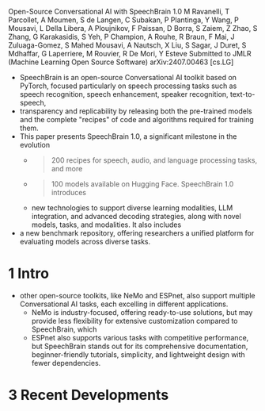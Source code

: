 Open-Source Conversational AI with SpeechBrain 1.0
M Ravanelli, T Parcollet, A Moumen, S de Langen, C Subakan, P Plantinga,
  Y Wang, P Mousavi, L Della Libera, A Ploujnikov, F Paissan, D Borra, S Zaiem,
  Z Zhao, S Zhang, G Karakasidis, S Yeh, P Champion, A Rouhe, R Braun, F Mai,
  J Zuluaga-Gomez, S Mahed Mousavi, A Nautsch, X Liu, S Sagar, J Duret,
  S Mdhaffar, G Laperriere, M Rouvier, R De Mori, Y Esteve
Submitted to JMLR (Machine Learning Open Source Software) arXiv:2407.00463 [cs.LG]

* SpeechBrain is an open-source Conversational AI toolkit based on PyTorch,
  focused particularly on speech processing tasks such as
  speech recognition, speech enhancement, speaker recognition, text-to-speech,
* transparency and replicability by releasing both the pre-trained models and
  the complete "recipes" of code and algorithms required for training them.
* This paper presents SpeechBrain 1.0, a significant milestone in the evolution
  * > 200 recipes for speech, audio, and language processing tasks, and more
  * > 100 models available on Hugging Face. SpeechBrain 1.0 introduces 
  * new technologies to support diverse learning modalities, LLM integration,
    and advanced decoding strategies, along with novel models, tasks, and
    modalities. It also includes 
* a new benchmark repository, offering researchers a unified platform for
  evaluating models across diverse tasks.

# 1 Intro

* other open-source toolkits, like NeMo and ESPnet,
  also support multiple Conversational AI tasks, each excelling in different
  applications. 
  * NeMo is industry-focused, offering ready-to-use solutions, but may provide
    less flexibility for extensive customization compared to SpeechBrain, which
  * ESPnet also supports various tasks with competitive performance, but
    SpeechBrain stands out for its comprehensive documentation,
    beginner-friendly tutorials, simplicity, and
    lightweight design with fewer dependencies.

# 3 Recent Developments
